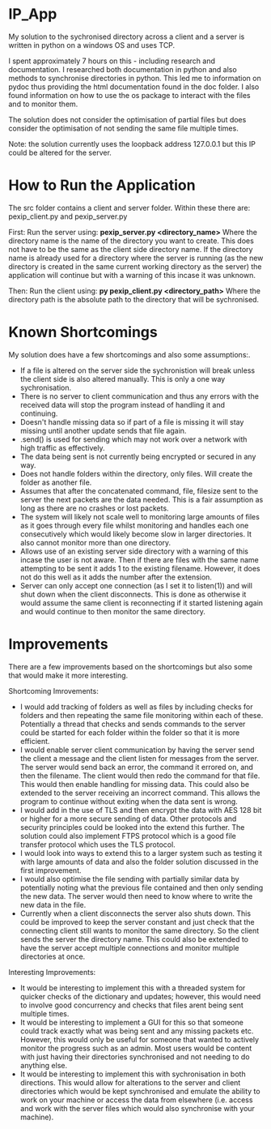 # IP_App

My solution to the sychronised directory across a client and a server is written in python on a windows OS and uses TCP.

I spent approximately 7 hours on this - including research and documentation. I researched both documentation in python and also methods to synchronise directories in python. This led me to information on pydoc thus providing the html documentation found in the doc folder. I also found information on how to use the os package to interact with the files and to monitor them. 

The solution does not consider the optimisation of partial files but does consider the optimisation of not sending the same file multiple times.

Note: the solution currently uses the loopback address 127.0.0.1 but this IP could be altered for the server.

# How to Run the Application

The src folder contains a client and server folder. Within these there are: pexip_client.py and pexip_server.py

First:
Run the server using: __pexip_server.py <directory_name>__
Where the directory name is the name of the directory you want to create. This does not have to be the same as the client side directory name.
If the directory name is already used for a directory where the server is running (as the new directory is created in the same current working directory as the server) the application will continue but with a warning of this incase it was unknown.

Then:
Run the client using: __py pexip_client.py <directory_path>__
Where the directory path is the absolute path to the directory that will be sychronised.


# Known Shortcomings

My solution does have a few shortcomings and also some assumptions:.
* If a file is altered on the server side the sychronistion will break unless the client side is also altered manually. This is only a one way sychronisation.
* There is no server to client communication and thus any errors with the received data will stop the program instead of handling it and continuing.
* Doesn't handle missing data so if part of a file is missing it will stay missing until another update sends that file again.
* .send() is used for sending which may not work over a network with high traffic as effectively.
* The data being sent is not currently being encrypted or secured in any way.
* Does not handle folders within the directory, only files. Will create the folder as another file.
* Assumes that after the concatenated command, file, filesize sent to the server the next packets are the data needed. This is a fair assumption as long as there are no crashes or lost packets.
* The system will likely not scale well to monitoring large amounts of files as it goes through every file whilst monitoring and handles each one consecutively which would likely become slow in larger directories. It also cannot monitor more than one directory.
* Allows use of an existing server side directory with a warning of this incase the user is not aware. Then if there are files with the same name attempting to be sent it adds 1 to the existing filename. However, it does not do this well as it adds the number after the extension.
* Server can only accept one connection (as I set it to listen(1)) and will shut down when the client disconnects. This is done as otherwise it would assume the same client is reconnecting if it started listening again and would continue to then monitor the same directory.


# Improvements

There are a few improvements based on the shortcomings but also some that would make it more interesting.

Shortcoming Imrovements:
* I would add tracking of folders as well as files by including checks for folders and then repeating the same file monitoring within each of these. Potentially a thread that checks and sends commands to the server could be started for each folder within the folder so that it is more efficient.
* I would enable server client communication by having the server send the client a message and the client listen for messages from the server. The server would send back an error, the command it errored on, and then the filename. The client would then redo the command for that file. This would then enable handling for missing data. This could also be extended to the server receiving an incorrect command. This allows the program to continue without exiting when the data sent is wrong. 
* I would add in the use of TLS and then encrypt the data with AES 128 bit or higher for a more secure sending of data. Other protocols and security principles could be looked into the extend this further. The solution could also implement FTPS protocol which is a good file transfer protocol which uses the TLS protocol.
* I would look into ways to extend this to a larger system such as testing it with large amounts of data and also the folder solution discussed in the first improvement.
* I would also optimise the file sending with partially similar data by potentially noting what the previous file contained and then only sending the new data. The server would then need to know where to write the new data in the file.
* Currently when a client disconnects the server also shuts down. This could be improved to keep the server constant and just check that the connecting client still wants to monitor the same directory. So the client sends the server the directory name. This could also be extended to have the server accept multiple connections and monitor multiple directories at once.

Interesting Improvements:
* It would be interesting to implement this with a threaded system for quicker checks of the dictionary and updates; however, this would need to involve good concurrency and checks that files arent being sent multiple times.
* It would be interesting to implement a GUI for this so that someone could track exactly what was being sent and any missing packets etc. However, this would only be useful for someone that wanted to actively monitor the progress such as an admin. Most users would be content with just having their directories synchronised and not needing to do anything else.
* It would be interesting to implement this with sychronisation in both directions. This would allow for alterations to the server and client directories which would be kept synchronised and emulate the ability to work on your machine or access the data from elsewhere (i.e. access and work with the server files which would also synchronise with your machine).

